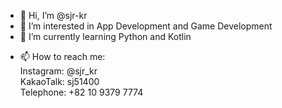 - 👋 Hi, I’m @sjr-kr
- 👀 I’m interested in App Development and Game Development
- 🌱 I’m currently learning Python and Kotlin
<!---
- 💞️ I’m looking to collaborate on
--->
- 📫 How to reach me:<br/>
  Instagram: @sjr_kr<br/>
  KakaoTalk: sj51400<br/>
  Telephone: +82 10 9379 7774<br/>

<!---
sjr-kr/sjr-kr is a ✨ special ✨ repository because its `README.md` (this file) appears on your GitHub profile.
You can click the Preview link to take a look at your changes.
--->
